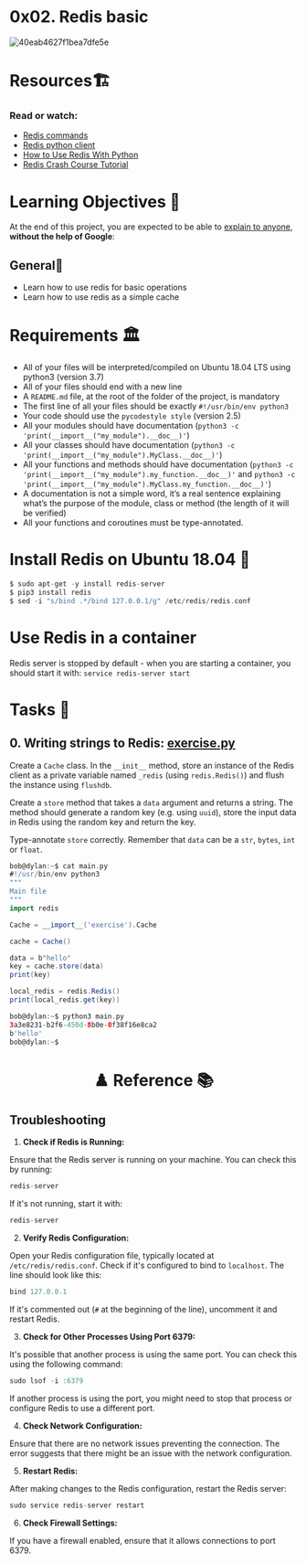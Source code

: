 # 0x02. Redis basic

![40eab4627f1bea7dfe5e](https://github.com/elyse502/alx-backend-storage/assets/125453474/050b93c8-02e7-4122-9291-6a1edff20fda)

# Resources🏗️
### Read or watch:
* [Redis commands](https://redis.io/commands/)
* [Redis python client](https://redis-py.readthedocs.io/en/stable/)
* [How to Use Redis With Python](https://realpython.com/python-redis/)
* [Redis Crash Course Tutorial](https://www.youtube.com/watch?v=Hbt56gFj998)

# Learning Objectives 📖
At the end of this project, you are expected to be able to [explain to anyone](https://fs.blog/feynman-learning-technique/), **without the help of Google**:
## General🧵
* Learn how to use redis for basic operations
* Learn how to use redis as a simple cache

# Requirements 🏛️
* All of your files will be interpreted/compiled on Ubuntu 18.04 LTS using python3 (version 3.7)
* All of your files should end with a new line
* A `README.md` file, at the root of the folder of the project, is mandatory
* The first line of all your files should be exactly `#!/usr/bin/env python3`
* Your code should use the `pycodestyle style` (version 2.5)
* All your modules should have documentation (`python3 -c 'print(__import__("my_module").__doc__)'`)
* All your classes should have documentation (`python3 -c 'print(__import__("my_module").MyClass.__doc__)'`)
* All your functions and methods should have documentation (`python3 -c 'print(__import__("my_module").my_function.__doc__)'` and `python3 -c 'print(__import__("my_module").MyClass.my_function.__doc__)'`)
* A documentation is not a simple word, it’s a real sentence explaining what’s the purpose of the module, class or method (the length of it will be verified)
* All your functions and coroutines must be type-annotated.

# Install Redis on Ubuntu 18.04 💼
```groovy
$ sudo apt-get -y install redis-server
$ pip3 install redis
$ sed -i "s/bind .*/bind 127.0.0.1/g" /etc/redis/redis.conf
```

# Use Redis in a container
Redis server is stopped by default - when you are starting a container, you should start it with: `service redis-server start`

# Tasks 📃
## 0. Writing strings to Redis: [exercise.py](exercise.py)
Create a `Cache` class. In the `__init__` method, store an instance of the Redis client as a private variable named `_redis` (using `redis.Redis()`) and flush the instance using `flushdb`.

Create a `store` method that takes a `data` argument and returns a string. The method should generate a random key (e.g. using `uuid`), store the input data in Redis using the random key and return the key.

Type-annotate `store` correctly. Remember that `data` can be a `str`, `bytes`, `int` or `float`.
```groovy
bob@dylan:~$ cat main.py
#!/usr/bin/env python3
"""
Main file
"""
import redis

Cache = __import__('exercise').Cache

cache = Cache()

data = b"hello"
key = cache.store(data)
print(key)

local_redis = redis.Redis()
print(local_redis.get(key))

bob@dylan:~$ python3 main.py 
3a3e8231-b2f6-450d-8b0e-0f38f16e8ca2
b'hello'
bob@dylan:~$
```







































<div align="center">
    
# ♟️ Reference 📚

</div>

## Troubleshooting
1. **Check if Redis is Running:**

Ensure that the Redis server is running on your machine. You can check this by running:

```groovy
redis-server
```
If it's not running, start it with:

```groovy
redis-server
```

2. **Verify Redis Configuration:**

Open your Redis configuration file, typically located at `/etc/redis/redis.conf`. Check if it's configured to bind to `localhost`. The line should look like this:

```groovy
bind 127.0.0.1
```
If it's commented out (`#` at the beginning of the line), uncomment it and restart Redis.

3. **Check for Other Processes Using Port 6379:**

It's possible that another process is using the same port. You can check this using the following command:

```groovy
sudo lsof -i :6379
```
If another process is using the port, you might need to stop that process or configure Redis to use a different port.

4. **Check Network Configuration:**

Ensure that there are no network issues preventing the connection. The error suggests that there might be an issue with the network configuration.

5. **Restart Redis:**

After making changes to the Redis configuration, restart the Redis server:

```groovy
sudo service redis-server restart
```
6. **Check Firewall Settings:**

If you have a firewall enabled, ensure that it allows connections to port 6379.

















